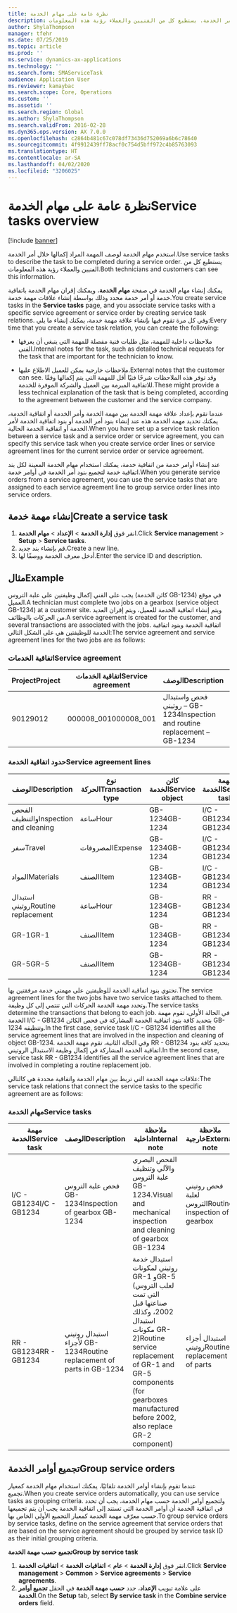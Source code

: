 ```yaml
---
title: نظرة عامة على مهام الخدمة
description: استخدم مهام الخدمة لوصف المهمة المراد إكمالها خلال أمر الخدمة. يستطيع كل من الفنيين والعملاء رؤية هذه المعلومات.
author: ShylaThompson
manager: tfehr
ms.date: 07/25/2019
ms.topic: article
ms.prod: ''
ms.service: dynamics-ax-applications
ms.technology: ''
ms.search.form: SMAServiceTask
audience: Application User
ms.reviewer: kamaybac
ms.search.scope: Core, Operations
ms.custom: ''
ms.assetid: ''
ms.search.region: Global
ms.author: ShylaThompson
ms.search.validFrom: 2016-02-28
ms.dyn365.ops.version: AX 7.0.0
ms.openlocfilehash: c2864b481c67c078df73436d752069a6b6c78640
ms.sourcegitcommit: 4f9912439ff78acf0c754d5bff972c4b85763093
ms.translationtype: HT
ms.contentlocale: ar-SA
ms.lasthandoff: 04/02/2020
ms.locfileid: "3206025"
---
```

# <a name="service-tasks-overview"></a><span data-ttu-id="6b539-104">نظرة عامة على مهام الخدمة</span><span class="sxs-lookup"><span data-stu-id="6b539-104">Service tasks overview</span></span>

[!include [banner](../includes/banner.md)]

<span data-ttu-id="6b539-105">استخدم مهام الخدمة لوصف المهمة المراد إكمالها خلال أمر الخدمة.</span><span class="sxs-lookup"><span data-stu-id="6b539-105">Use service tasks to describe the task to be completed during a service order.</span></span>
<span data-ttu-id="6b539-106">يستطيع كل من الفنيين والعملاء رؤية هذه المعلومات.</span><span class="sxs-lookup"><span data-stu-id="6b539-106">Both technicians and customers can see this information.</span></span>

<span data-ttu-id="6b539-107">يمكنك إنشاء مهام الخدمة في صفحة **مهام الخدمة**، ويمكنك إقران مهام الخدمة باتفاقية خدمة أو أمر خدمة محدد وذلك بواسطة إنشاء علاقات مهمة خدمة.</span><span class="sxs-lookup"><span data-stu-id="6b539-107">You create service tasks in the **Service tasks** page, and you associate service tasks with a specific service agreement or service order by creating service task relations.</span></span> <span data-ttu-id="6b539-108">وفي كل مرة تقوم فيها بإنشاء علاقة مهمة خدمة، يمكنك إنشاء ما يلي:</span><span class="sxs-lookup"><span data-stu-id="6b539-108">Every time that you create a service task relation, you can create the following:</span></span>

-  <span data-ttu-id="6b539-109">ملاحظات داخلية للمهمة، مثل طلبات فنية مفصلة للمهمة التي ينبغي أن يعرفها الفني.</span><span class="sxs-lookup"><span data-stu-id="6b539-109">Internal notes for the task, such as detailed technical requests for the task that are important for the technician to know.</span></span>

-  <span data-ttu-id="6b539-110">ملاحظات خارجية يمكن للعميل الاطلاع عليها.</span><span class="sxs-lookup"><span data-stu-id="6b539-110">External notes that the customer can see.</span></span> <span data-ttu-id="6b539-111">وقد توفر هذه الملاحظات شرحًا فنيًا أقل للمهمة التي يتم إكمالها وفقًا للاتفاقية المبرمة بين العميل والشركة الموفرة للخدمة.</span><span class="sxs-lookup"><span data-stu-id="6b539-111">These might provide a less technical explanation of the task that is being completed, according to the agreement between the customer and the service company.</span></span>

<span data-ttu-id="6b539-112">عندما تقوم بإعداد علاقة مهمة الخدمة بين مهمة الخدمة وأمر الخدمة أو اتفاقية الخدمة، يمكنك تحديد مهمة الخدمة هذه عند إنشاء بنود أمر الخدمة أو بنود اتفاقية الخدمة لأمر الخدمة أو اتفاقية الخدمة الحالية.</span><span class="sxs-lookup"><span data-stu-id="6b539-112">When you have set up a service task relation between a service task and a service order or service agreement, you can specify this service task when you create service order lines or service agreement lines for the current service order or service agreement.</span></span>

<span data-ttu-id="6b539-113">عند إنشاء أوامر خدمة من اتفاقية خدمة، يمكنك استخدام مهام الخدمة المعينة لكل بند اتفاقية خدمة لتجميع بنود أمر الخدمة في أوامر خدمة.</span><span class="sxs-lookup"><span data-stu-id="6b539-113">When you generate service orders from a service agreement, you can use the service tasks that are assigned to each service agreement line to group service order lines into service orders.</span></span>

## <a name="create-a-service-task"></a><span data-ttu-id="6b539-114">إنشاء مهمة خدمة</span><span class="sxs-lookup"><span data-stu-id="6b539-114">Create a service task</span></span>

1. <span data-ttu-id="6b539-115">انقر فوق **إدارة الخدمة‬** \> **الإعداد** \> **مهام الخدمة‬**.</span><span class="sxs-lookup"><span data-stu-id="6b539-115">Click **Service management** \> **Setup** \> **Service tasks**.</span></span>
2. <span data-ttu-id="6b539-116">قم بإنشاء بند جديد.</span><span class="sxs-lookup"><span data-stu-id="6b539-116">Create a new line.</span></span>
3. <span data-ttu-id="6b539-117">أدخل معرف الخدمة ووصفًا لها.</span><span class="sxs-lookup"><span data-stu-id="6b539-117">Enter the service ID and description.</span></span>

## <a name="example"></a><span data-ttu-id="6b539-118">مثال</span><span class="sxs-lookup"><span data-stu-id="6b539-118">Example</span></span>

<span data-ttu-id="6b539-119">يجب على الفني إكمال وظيفتين على علبة التروس (كائن الخدمة GB-1234) في موقع العميل.</span><span class="sxs-lookup"><span data-stu-id="6b539-119">A technician must complete two jobs on a gearbox (service object GB-1234) at a customer site.</span></span> <span data-ttu-id="6b539-120">ويتم إنشاء اتفاقية الخدمة للعميل، ويتم إقران العديد من الحركات بالوظائف.</span><span class="sxs-lookup"><span data-stu-id="6b539-120">A service agreement is created for the customer, and several transactions are associated with the jobs.</span></span> <span data-ttu-id="6b539-121">اتفاقية الخدمة وبنود اتفاقية الخدمة للوظيفتين هي على الشكل التالي:</span><span class="sxs-lookup"><span data-stu-id="6b539-121">The service agreement and service agreement lines for the two jobs are as follows:</span></span>

### <a name="service-agreement"></a><span data-ttu-id="6b539-122">اتفاقية الخدمات</span><span class="sxs-lookup"><span data-stu-id="6b539-122">Service agreement</span></span>

| <span data-ttu-id="6b539-123">Project</span><span class="sxs-lookup"><span data-stu-id="6b539-123">Project</span></span> | <span data-ttu-id="6b539-124">اتفاقية الخدمات</span><span class="sxs-lookup"><span data-stu-id="6b539-124">Service agreement</span></span> | <span data-ttu-id="6b539-125">الوصف</span><span class="sxs-lookup"><span data-stu-id="6b539-125">Description</span></span>                                  | <span data-ttu-id="6b539-126">مجموعة</span><span class="sxs-lookup"><span data-stu-id="6b539-126">Group</span></span>   |
|---------|-------------------|----------------------------------------------|---------|
| <span data-ttu-id="6b539-127">9012</span><span class="sxs-lookup"><span data-stu-id="6b539-127">9012</span></span>    | <span data-ttu-id="6b539-128">000008\_001</span><span class="sxs-lookup"><span data-stu-id="6b539-128">000008\_001</span></span>       | <span data-ttu-id="6b539-129">فحص واستبدال روتيني – GB-1234</span><span class="sxs-lookup"><span data-stu-id="6b539-129">Inspection and routine replacement – GB-1234</span></span> | <span data-ttu-id="6b539-130">المكافأة</span><span class="sxs-lookup"><span data-stu-id="6b539-130">Premium</span></span> |

### <a name="service-agreement-lines"></a><span data-ttu-id="6b539-131">حدود اتفاقية الخدمة</span><span class="sxs-lookup"><span data-stu-id="6b539-131">Service agreement lines</span></span>

| <span data-ttu-id="6b539-132">الوصف</span><span class="sxs-lookup"><span data-stu-id="6b539-132">Description</span></span>             | <span data-ttu-id="6b539-133">نوع الحركة</span><span class="sxs-lookup"><span data-stu-id="6b539-133">Transaction type</span></span> | <span data-ttu-id="6b539-134">كائن الخدمة</span><span class="sxs-lookup"><span data-stu-id="6b539-134">Service object</span></span> | <span data-ttu-id="6b539-135">مهمة الخدمة</span><span class="sxs-lookup"><span data-stu-id="6b539-135">Service task</span></span> |
|-------------------------|------------------|----------------|--------------|
| <span data-ttu-id="6b539-136">الفحص والتنظيف</span><span class="sxs-lookup"><span data-stu-id="6b539-136">Inspection and cleaning</span></span> | <span data-ttu-id="6b539-137">ساعة</span><span class="sxs-lookup"><span data-stu-id="6b539-137">Hour</span></span>             | <span data-ttu-id="6b539-138">GB-1234</span><span class="sxs-lookup"><span data-stu-id="6b539-138">GB-1234</span></span>        | <span data-ttu-id="6b539-139">I/C - GB1234</span><span class="sxs-lookup"><span data-stu-id="6b539-139">I/C - GB1234</span></span> |
| <span data-ttu-id="6b539-140">سفر</span><span class="sxs-lookup"><span data-stu-id="6b539-140">Travel</span></span>                  | <span data-ttu-id="6b539-141">المصروفات</span><span class="sxs-lookup"><span data-stu-id="6b539-141">Expense</span></span>          | <span data-ttu-id="6b539-142">GB-1234</span><span class="sxs-lookup"><span data-stu-id="6b539-142">GB-1234</span></span>        | <span data-ttu-id="6b539-143">I/C - GB1234</span><span class="sxs-lookup"><span data-stu-id="6b539-143">I/C - GB1234</span></span> |
| <span data-ttu-id="6b539-144">المواد</span><span class="sxs-lookup"><span data-stu-id="6b539-144">Materials</span></span>               | <span data-ttu-id="6b539-145">الصنف</span><span class="sxs-lookup"><span data-stu-id="6b539-145">Item</span></span>             | <span data-ttu-id="6b539-146">GB-1234</span><span class="sxs-lookup"><span data-stu-id="6b539-146">GB-1234</span></span>        | <span data-ttu-id="6b539-147">I/C - GB1234</span><span class="sxs-lookup"><span data-stu-id="6b539-147">I/C - GB1234</span></span> |
| <span data-ttu-id="6b539-148">استبدال روتيني</span><span class="sxs-lookup"><span data-stu-id="6b539-148">Routine replacement</span></span>     | <span data-ttu-id="6b539-149">ساعة</span><span class="sxs-lookup"><span data-stu-id="6b539-149">Hour</span></span>             | <span data-ttu-id="6b539-150">GB-1234</span><span class="sxs-lookup"><span data-stu-id="6b539-150">GB-1234</span></span>        | <span data-ttu-id="6b539-151">RR - GB1234</span><span class="sxs-lookup"><span data-stu-id="6b539-151">RR - GB1234</span></span>  |
| <span data-ttu-id="6b539-152">GR-1</span><span class="sxs-lookup"><span data-stu-id="6b539-152">GR-1</span></span>                    | <span data-ttu-id="6b539-153">الصنف</span><span class="sxs-lookup"><span data-stu-id="6b539-153">Item</span></span>             | <span data-ttu-id="6b539-154">GB-1234</span><span class="sxs-lookup"><span data-stu-id="6b539-154">GB-1234</span></span>        | <span data-ttu-id="6b539-155">RR - GB1234</span><span class="sxs-lookup"><span data-stu-id="6b539-155">RR - GB1234</span></span>  |
| <span data-ttu-id="6b539-156">GR-5</span><span class="sxs-lookup"><span data-stu-id="6b539-156">GR-5</span></span>                    | <span data-ttu-id="6b539-157">الصنف</span><span class="sxs-lookup"><span data-stu-id="6b539-157">Item</span></span>             | <span data-ttu-id="6b539-158">GB-1234</span><span class="sxs-lookup"><span data-stu-id="6b539-158">GB-1234</span></span>        | <span data-ttu-id="6b539-159">RR - GB1234</span><span class="sxs-lookup"><span data-stu-id="6b539-159">RR - GB1234</span></span>  |

<span data-ttu-id="6b539-160">تحتوي بنود اتفاقية الخدمة للوظيفتين على مهمتي خدمة مرفقتين بها.</span><span class="sxs-lookup"><span data-stu-id="6b539-160">The service agreement lines for the two jobs have two service tasks attached to them.</span></span> <span data-ttu-id="6b539-161">وتحدد مهمة الخدمة الحركات التي تنتمي إلى كل وظيفة.</span><span class="sxs-lookup"><span data-stu-id="6b539-161">The service tasks determine the transactions that belong to each job.</span></span> <span data-ttu-id="6b539-162">في الحالة الأولى، تقوم مهمة الخدمة I/C - GB1234 بتحديد كافة بنود اتفاقية الخدمة المشاركة في فحص الكائن GB-1234 وتنظيفه.</span><span class="sxs-lookup"><span data-stu-id="6b539-162">In the first case, service task I/C - GB1234 identifies all the service agreement lines that are involved in the inspection and cleaning of object GB-1234.</span></span> <span data-ttu-id="6b539-163">وفي الحالة الثانية، تقوم مهمة الخدمة RR - GB1234 بتحديد كافة بنود اتفاقية الخدمة المشاركة في إكمال وظيفة الاستبدال الروتيني.</span><span class="sxs-lookup"><span data-stu-id="6b539-163">In the second case, service task RR - GB1234 identifies all the service agreement lines that are involved in completing a routine replacement job.</span></span>

<span data-ttu-id="6b539-164">علاقات مهمة الخدمة التي تربط بين مهام الخدمة واتفاقية محددة هي كالتالي:</span><span class="sxs-lookup"><span data-stu-id="6b539-164">The service task relations that connect the service tasks to the specific agreement are as follows:</span></span>

### <a name="service-tasks"></a><span data-ttu-id="6b539-165">مهام الخدمة</span><span class="sxs-lookup"><span data-stu-id="6b539-165">Service tasks</span></span>

| <span data-ttu-id="6b539-166">مهمة الخدمة</span><span class="sxs-lookup"><span data-stu-id="6b539-166">Service task</span></span> | <span data-ttu-id="6b539-167">الوصف</span><span class="sxs-lookup"><span data-stu-id="6b539-167">Description</span></span>                             | <span data-ttu-id="6b539-168">ملاحظة داخلية</span><span class="sxs-lookup"><span data-stu-id="6b539-168">Internal note</span></span>                                                                                                                 | <span data-ttu-id="6b539-169">ملاحظة خارجية</span><span class="sxs-lookup"><span data-stu-id="6b539-169">External note</span></span>                 |
|--------------|-----------------------------------------|-------------------------------------------------------------------------------------------------------------------------------|-------------------------------|
| <span data-ttu-id="6b539-170">I/C - GB1234</span><span class="sxs-lookup"><span data-stu-id="6b539-170">I/C - GB1234</span></span> | <span data-ttu-id="6b539-171">فحص علبة التروس GB-1234</span><span class="sxs-lookup"><span data-stu-id="6b539-171">Inspection of gearbox GB-1234</span></span>           | <span data-ttu-id="6b539-172">الفحص البصري والآلي وتنظيف علبة التروس GB-1234.</span><span class="sxs-lookup"><span data-stu-id="6b539-172">Visual and mechanical inspection and cleaning of gearbox GB-1234</span></span>                                                              | <span data-ttu-id="6b539-173">فحص روتيني لعلبة التروس</span><span class="sxs-lookup"><span data-stu-id="6b539-173">Routine inspection of gearbox</span></span> |
| <span data-ttu-id="6b539-174">RR - GB1234</span><span class="sxs-lookup"><span data-stu-id="6b539-174">RR - GB1234</span></span>  | <span data-ttu-id="6b539-175">استبدال روتيني لأجزاء GB-1234</span><span class="sxs-lookup"><span data-stu-id="6b539-175">Routine replacement of parts in GB-1234</span></span> | <span data-ttu-id="6b539-176">استبدال خدمة روتيني لمكونات GR-1 وGR-5 (لعلب التروس التي تمت صناعتها قبل 2002، وكذلك استبدال مكونات GR-2)</span><span class="sxs-lookup"><span data-stu-id="6b539-176">Routine service replacement of GR-1 and GR-5 components (for gearboxes manufactured before 2002, also replace GR-2 component)</span></span> | <span data-ttu-id="6b539-177">استبدال أجزاء روتيني</span><span class="sxs-lookup"><span data-stu-id="6b539-177">Routine replacement of parts</span></span>  |

## <a name="group-service-orders"></a><span data-ttu-id="6b539-178">تجميع أوامر الخدمة</span><span class="sxs-lookup"><span data-stu-id="6b539-178">Group service orders</span></span>

<span data-ttu-id="6b539-179">عندما تقوم بإنشاء أوامر الخدمة تلقائيًا، يمكنك استخدام مهام الخدمة كمعيار تجميع.</span><span class="sxs-lookup"><span data-stu-id="6b539-179">When you create service orders automatically, you can use service tasks as grouping criteria.</span></span> <span data-ttu-id="6b539-180">ولتجميع أوامر الخدمة حسب مهام الخدمة، يجب أن تحدد في اتفاقية الخدمة أن أوامر الخدمة التي تستند إلى اتفاقية الخدمة يجب أن يتم تجميعها حسب معرّف مهمة الخدمة كمعيار التجميع الأولي الخاص بها.</span><span class="sxs-lookup"><span data-stu-id="6b539-180">To group service orders by service tasks, define on the service agreement that service orders that are based on the service agreement should be grouped by service task ID as their initial grouping criteria.</span></span>

<span data-ttu-id="6b539-181">**تجميع حسب مهمة الخدمة**</span><span class="sxs-lookup"><span data-stu-id="6b539-181">**Group by service task**</span></span>

1. <span data-ttu-id="6b539-182">انقر فوق **إدارة الخدمة** \> **عام** \> **اتفاقيات الخدمة‬** \> **اتفاقيات الخدمة‬**.</span><span class="sxs-lookup"><span data-stu-id="6b539-182">Click **Service management** \> **Common** \> **Service agreements** \> **Service agreements**.</span></span>
2. <span data-ttu-id="6b539-183">على علامة تبويب **الإعداد**، حدد **حسب مهمة الخدمة‬** في الحقل **تجميع أوامر الخدمة‬**.</span><span class="sxs-lookup"><span data-stu-id="6b539-183">On the **Setup** tab, select **By service task** in the **Combine service orders** field.</span></span>


